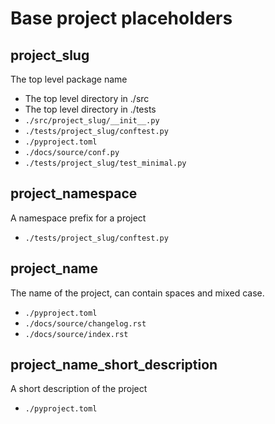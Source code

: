# Base project placeholders

## project_slug

The top level package name

- The top level directory in ./src
- The top level directory in ./tests
- ```./src/project_slug/__init__.py```
- ```./tests/project_slug/conftest.py```
- ```./pyproject.toml```
- ```./docs/source/conf.py```
- ```./tests/project_slug/test_minimal.py```

## project_namespace

A namespace prefix for a project

- ```./tests/project_slug/conftest.py```

## project_name

The name of the project, can contain spaces and mixed case.

- ```./pyproject.toml```
- ```./docs/source/changelog.rst```
- ```./docs/source/index.rst```

## project_name_short_description

A short description of the project

- ```./pyproject.toml```
